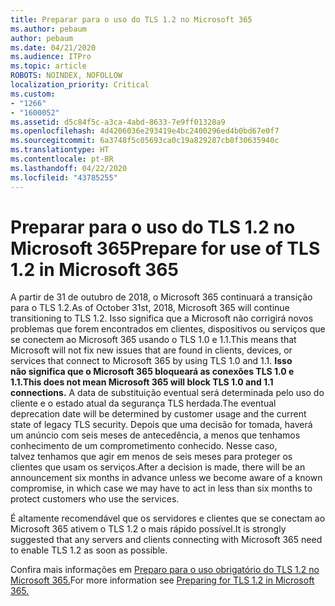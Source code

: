```yaml
---
title: Preparar para o uso do TLS 1.2 no Microsoft 365
ms.author: pebaum
author: pebaum
ms.date: 04/21/2020
ms.audience: ITPro
ms.topic: article
ROBOTS: NOINDEX, NOFOLLOW
localization_priority: Critical
ms.custom:
- "1266"
- "1600052"
ms.assetid: d5c84f5c-a3ca-4abd-8633-7e9ff01328a9
ms.openlocfilehash: 4d4206036e293419e4bc2400296ed4b0bd67e0f7
ms.sourcegitcommit: 6a3748f5c05693ca0c19a829287cb8f30635940c
ms.translationtype: HT
ms.contentlocale: pt-BR
ms.lasthandoff: 04/22/2020
ms.locfileid: "43785255"
---
```

# <a name="prepare-for-use-of-tls-12-in-microsoft-365"></a><span data-ttu-id="5fe3e-102">Preparar para o uso do TLS 1.2 no Microsoft 365</span><span class="sxs-lookup"><span data-stu-id="5fe3e-102">Prepare for use of TLS 1.2 in Microsoft 365</span></span>

<span data-ttu-id="5fe3e-103">A partir de 31 de outubro de 2018, o Microsoft 365 continuará a transição para o TLS 1.2.</span><span class="sxs-lookup"><span data-stu-id="5fe3e-103">As of October 31st, 2018, Microsoft 365 will continue transitioning to TLS 1.2.</span></span> <span data-ttu-id="5fe3e-104">Isso significa que a Microsoft não corrigirá novos problemas que forem encontrados em clientes, dispositivos ou serviços que se conectem ao Microsoft 365 usando o TLS 1.0 e 1.1.</span><span class="sxs-lookup"><span data-stu-id="5fe3e-104">This means that Microsoft will not fix new issues that are found in clients, devices, or services that connect to Microsoft 365 by using TLS 1.0 and 1.1.</span></span> <span data-ttu-id="5fe3e-105">**Isso não significa que o Microsoft 365 bloqueará as conexões TLS 1.0 e 1.1.**</span><span class="sxs-lookup"><span data-stu-id="5fe3e-105">**This does not mean Microsoft 365 will block TLS 1.0 and 1.1 connections.**</span></span> <span data-ttu-id="5fe3e-106">A data de substituição eventual será determinada pelo uso do cliente e o estado atual da segurança TLS herdada.</span><span class="sxs-lookup"><span data-stu-id="5fe3e-106">The eventual deprecation date will be determined by customer usage and the current state of legacy TLS security.</span></span> <span data-ttu-id="5fe3e-107">Depois que uma decisão for tomada, haverá um anúncio com seis meses de antecedência, a menos que tenhamos conhecimento de um comprometimento conhecido. Nesse caso, talvez tenhamos que agir em menos de seis meses para proteger os clientes que usam os serviços.</span><span class="sxs-lookup"><span data-stu-id="5fe3e-107">After a decision is made, there will be an announcement six months in advance unless we become aware of a known compromise, in which case we may have to act in less than six months to protect customers who use the services.</span></span>
  
<span data-ttu-id="5fe3e-108">É altamente recomendável que os servidores e clientes que se conectam ao Microsoft 365 ativem o TLS 1.2 o mais rápido possível.</span><span class="sxs-lookup"><span data-stu-id="5fe3e-108">It is strongly suggested that any servers and clients connecting with Microsoft 365 need to enable TLS 1.2 as soon as possible.</span></span>
  
<span data-ttu-id="5fe3e-109">Confira mais informações em [Preparo para o uso obrigatório do TLS 1.2 no Microsoft 365.](https://support.microsoft.com/help/4057306/preparing-for-tls-1-2-in-office-365)</span><span class="sxs-lookup"><span data-stu-id="5fe3e-109">For more information see [Preparing for TLS 1.2 in Microsoft 365.](https://support.microsoft.com/help/4057306/preparing-for-tls-1-2-in-office-365)</span></span>
  